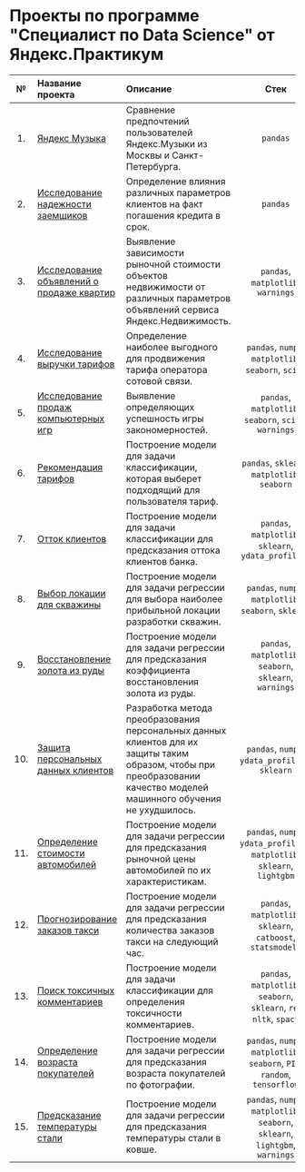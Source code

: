 # Проекты по программе "Специалист по Data Science" от Яндекс.Практикум
|№| Название проекта|Описание|Стек|
|:---:|:-----------------|:--------------- |:----------------------:|
|1.|[Яндекс Музыка](https://github.com/vvlychak/yandex-practicum-projects/tree/main/01_yandex_music)|Сравнение предпочтений пользователей Яндекс.Музыки из Москвы и Санкт-Петербурга.|`pandas`|
|2.|[Исследование надежности заемщиков](https://github.com/vvlychak/yandex-practicum-projects/tree/main/02_bank_customer_research)|Определение влияния различных параметров клиентов на факт погашения кредита в срок. |`pandas`|
|3.|[Исследование объявлений о продаже квартир](https://github.com/vvlychak/yandex-practicum-projects/tree/main/03_yandex_real_estate)|Выявление зависимости рыночной стоимости объектов недвижимости от различных параметров объявлений сервиса Яндекс.Недвижимость.|`pandas`, `matplotlib`, `warnings`|
|4.|[Исследование выручки тарифов](https://github.com/vvlychak/yandex-practicum-projects/tree/main/04_tariffs_revenue_research)|Определение наиболее выгодного для продвижения тарифа оператора сотовой связи. |`pandas`, `numpy`, `matplotlib`, `seaborn`, `scipy`|
|5.|[Исследование продаж компьютерных игр](https://github.com/vvlychak/yandex-practicum-projects/tree/main/05_games_research)|Выявление определяющих успешность игры закономерностей.|`pandas`, `matplotlib`, `seaborn`, `scipy`, `warnings`|
|6.|[Рекомендация тарифов](https://github.com/vvlychak/yandex-practicum-projects/tree/main/06_tariffs_recommendation)|Построение модели для задачи классификации, которая выберет подходящий для пользователя тариф.|`pandas`, `sklearn`, `matplotlib`, `seaborn`|
|7.|[Отток клиентов](https://github.com/vvlychak/yandex-practicum-projects/tree/main/07_customer_churn)|Построение модели для задачи классификации для предсказания оттока клиентов банка.|`pandas`, `matplotlib`, `sklearn`, `ydata_profiling`|
|8.|[Выбор локации для скважины](https://github.com/vvlychak/yandex-practicum-projects/tree/main/08_well_location_selection)|Построение модели для задачи регрессии для выбора наиболее прибыльной локации разработки скважин.|`pandas`, `numpy`, `matplotlib`, `seaborn`, `sklearn`|
|9.|[Восстановление золота из руды](https://github.com/vvlychak/yandex-practicum-projects/tree/main/09_gold_mining)|Построение модели для задачи регрессии для предсказания коэффициента восстановления золота из руды.|`pandas`, `matplotlib`, `seaborn`, `sklearn`, `warnings`|
|10.|[Защита персональных данных клиентов](https://github.com/vvlychak/yandex-practicum-projects/tree/main/10_data_protection)|Разработка метода преобразования персональных данных клиентов для их защиты таким образом, чтобы при преобразовании качество моделей машинного обучения не ухудшилось.|`pandas`, `numpy`, `ydata_profiling`, `sklearn`|
|11.|[Определение стоимости автомобилей](https://github.com/vvlychak/yandex-practicum-projects/tree/main/11_car_price)|Построение модели для задачи регрессии для предсказания рыночной цены автомобилей по их характеристикам.|`pandas`, `numpy`, `ydata_profiling`, `matplotlib`, `sklearn`, `lightgbm`|
|12.|[Прогнозирование заказов такси](https://github.com/vvlychak/yandex-practicum-projects/tree/main/12_taxi_orders)|Построение модели для задачи регрессии для предсказания количества заказов такси на следующий час.|`pandas`, `matplotlib`, `sklearn`, `catboost`, `statsmodels`|
|13.|[Поиск токсичных комментариев](https://github.com/vvlychak/yandex-practicum-projects/tree/main/13_toxic_comments_analysis)|Построение модели для задачи классификации для определения токсичности комментариев.|`pandas`, `matplotlib`, `seaborn`, `sklearn`, `re`, `nltk`, `spacy`|
|14.|[Определение возраста покупателей](https://github.com/vvlychak/yandex-practicum-projects/tree/main/14_customer_age_prediction)|Построение модели для задачи регрессии для предсказания возраста покупателей по фотографии.|`pandas`, `numpy`, `matplotlib`, `seaborn`, `PIL`, `random`, `tensorflow`|
|15.|[Предсказание температуры стали](https://github.com/vvlychak/yandex-practicum-projects/tree/main/15_steel_temperature_prediction)|Построение модели для задачи регрессии для предсказания температуры стали в ковше.|`pandas`, `numpy`, `matplotlib`, `seaborn`, `sklearn`, `lightgbm`, `warnings`|
